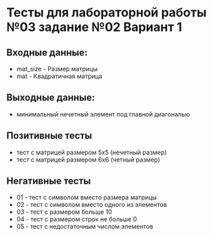# Тесты для лабораторной работы №03 задание №02 Вариант 1
## Входные данные: 
 - mat_size - Размер матрицы
 - mat - Квадратичная матрица
## Выходные данные: 
 - минимальный нечетный элемент под главной диагональю

## Позитивные тесты
 - тест с матрицей размером 5х5 (нечетный размер)
 - тест с матрицей размером 6х6 (четный размер)
## Негативные тесты
 - 01 - тест с символом вместо размера матрицы
 - 02 - тест с символом вместо одного из элементов
 - 03 - тест с размером больше 10
 - 04 - тест с размером строк не больше 0
 - 05 - тест с недостаточным числом элементов